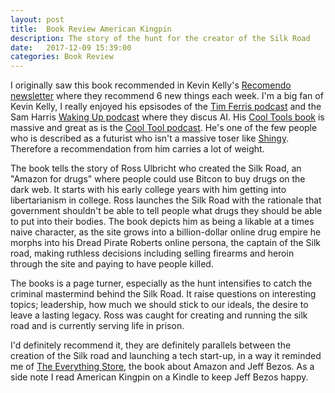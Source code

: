 ```yaml
---
layout: post
title:  Book Review American Kingpin
description: The story of the hunt for the creator of the Silk Road
date:   2017-12-09 15:39:00
categories: Book Review
---
```

I originally saw this book recommended in Kevin Kelly's [Recomendo newsletter](http://recomendo.com/) where they recommend 6 new things each week. I'm a big fan of Kevin Kelly, I really enjoyed his epsisodes of the [Tim Ferris podcast](https://tim.blog/2014/08/29/kevin-kelly/) and the Sam Harris [Waking Up podcast](https://www.samharris.org/podcast/item/landscapes-of-mind) where they discus AI. His [Cool Tools book](https://www.amazon.co.uk/Cool-Tools-Possibilities-Kevin-Kelly/dp/1940689007/) is massive and great as is the [Cool Tool podcast](http://kk.org/cooltools/category/podcast-2/). He's one of the few people who is described as a futurist who isn't a massive toser like [Shingy](https://www.theguardian.com/technology/2014/nov/11/who-is-shingy-aols-digital-prophet). Therefore a recommendation from him carries a lot of weight.

The book tells the story of Ross Ulbricht who created the Silk Road, an "Amazon for drugs" where people could use Bitcon to buy drugs on the dark web. It starts with his early college years with him getting into libertarianism in college. Ross launches the Silk Road with the rationale that government shouldn't be able to tell people what drugs they should be able to put into their bodies. The book depicts him as being a likable at a times naive character, as the site grows into a billion-dollar online drug empire he morphs into his Dread Pirate Roberts online persona, the captain of the Silk road, making ruthless decisions including selling firearms and heroin through the site and paying to have people killed.

The books is a page turner, especially as the hunt intensifies to catch the criminal mastermind behind the Silk Road. It raise questions on interesting topics; leadership, how much we should stick to our ideals, the desire to leave a lasting legacy. Ross was caught for creating and running the silk road and is currently serving life in prison.

I'd definitely recommend it, they are definitely parallels between the creation of the Silk road and launching a tech start-up, in a way it reminded me of [The Everything Store](https://www.amazon.co.uk/dp/B00DJ3ITKS/), the book about Amazon and Jeff Bezos. As a side note I read American Kingpin on a Kindle to keep Jeff Bezos happy.
